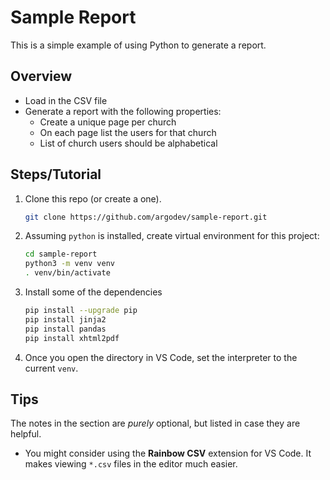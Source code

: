 # Sample Report

This is a simple example of using Python to generate a report.

## Overview

- Load in the CSV file
- Generate a report with the following properties:
  - Create a unique page per church
  - On each page list the users for that church
  - List of church users should be alphabetical

## Steps/Tutorial

1. Clone this repo (or create a one). 
   ``` bash
   git clone https://github.com/argodev/sample-report.git
   ```

1. Assuming `python` is installed, create virtual environment for this project:
   ``` bash
   cd sample-report
   python3 -m venv venv
   . venv/bin/activate
   ```

1. Install some of the dependencies
   ``` bash
   pip install --upgrade pip
   pip install jinja2
   pip install pandas
   pip install xhtml2pdf
   ```

1. Once you open the directory in VS Code, set the interpreter to the current `venv`.


## Tips

The notes in the section are *purely* optional, but listed in case they are helpful.

- You might consider using the __Rainbow CSV__ extension for VS Code. It makes viewing `*.csv` files in the editor much easier.

